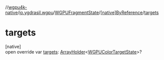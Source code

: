 //[wgpu4k-native](../../../../index.md)/[io.ygdrasil.wgpu](../../index.md)/[WGPUFragmentState](../index.md)/[[native]ByReference](index.md)/[targets](targets.md)

# targets

[native]\
open override var [targets](targets.md): [ArrayHolder](../../../ffi/-array-holder/index.md)&lt;[WGPUColorTargetState](../../-w-g-p-u-color-target-state/index.md)&gt;?